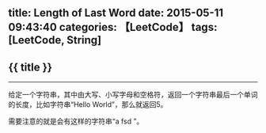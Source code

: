 title: Length of Last Word
date: 2015-05-11 09:43:40
categories: 【LeetCode】
tags: [LeetCode, String]
---
## {{ title }} ##

---

给定一个字符串，其中由大写、小写字母和空格符，返回一个字符串最后一个单词的长度，比如字符串“Hello World”，那么就返回5。

需要注意的就是会有这样的字符串“a   fsd   ”。